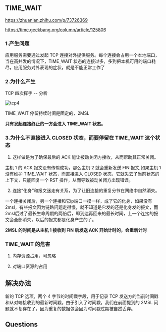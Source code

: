 

## TIME_WAIT

https://zhuanlan.zhihu.com/p/73726369

https://time.geekbang.org/column/article/125806

### 1.产生问题

应用服务需要通过发起 TCP 连接对外提供服务。每个连接会占用一个本地端口，当在高并发的情况下，TIME_WAIT 状态的连接过多，多到把本机可用的端口耗尽，应用服务对外表现的症状，就是不能正常工作了

### 2.为什么产生

TCP 四次挥手 -- 分析

![tcp4](https://static001.geekbang.org/resource/image/f3/e1/f34823ce42a49e4eadaf642a75d14de1.png)

TIME_WAIT 停留持续时间是固定的，2MSL

**只有发起连接终止的一方会进入 TIME_WAIT 状态。**

### 3.为什么不直接进入 CLOSED 状态，而要停留在 TIME_WAIT 这个状态

1. 这样做是为了确保最后的 ACK 能让被动关闭方接收，从而帮助其正常关闭。

主机 1 的 ACK 报文没有传输成功，那么主机 2 就会重新发送 FIN 报文,如果主机 1 没有维护 TIME_WAIT 状态，而直接进入 CLOSED 状态，它就失去了当前状态的上下文，只能回复一个 RST 操作，从而导致被动关闭方出现错误。

2. 连接“化身”和报文迷走有关系，为了让旧连接的重复分节在网络中自然消失。

一个连接关闭后，另一个连接和它ip端口一模一样，成了它的化身，如果没有2msl，有些报文因为链路问题走得慢，就不知道是它发的还是化身发的报文，而2msl后过了最长生命周期的两倍后，即到达再回来的最长时间，上一个连接的报文会全部消失，以后的报文都是化身产生的了。

**2MSL 的时间是从主机 1 接收到 FIN 后发送 ACK 开始计时的，会重新计时**

### TIME_WAIT 的危害

1. 内存资源占用，可忽略

2. 对端口资源的占用

## 解决办法

新的 TCP 选项，两个 4 字节的时间戳字段，用于记录 TCP 发送方的当前时间戳和从对端接收到的最新时间戳。由于引入了时间戳，我们在前面提到的 2MSL 问题就不复存在了，因为重复的数据包会因为时间戳过期被自然丢弃。

## Questions